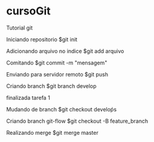 # cursoGit

Tutorial git

Iniciando repositorio
$git init

Adicionando arquivo no indice
$git add arquivo

Comitando
$git commit -m "mensagem"

Enviando para servidor remoto
$git push

Criando branch
$git branch develop

finalizada tarefa 1

Mudando de branch
$git checkout develoṕs

Criando branch git-flow
$git checkout -B feature_branch

Realizando merge
$git merge master 

